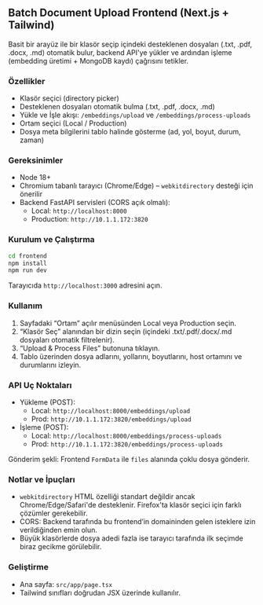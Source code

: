 ## Batch Document Upload Frontend (Next.js + Tailwind)

Basit bir arayüz ile bir klasör seçip içindeki desteklenen dosyaları (.txt, .pdf, .docx, .md) otomatik bulur, backend API'ye yükler ve ardından işleme (embedding üretimi + MongoDB kaydı) çağrısını tetikler.

### Özellikler
- Klasör seçici (directory picker)
- Desteklenen dosyaları otomatik bulma (.txt, .pdf, .docx, .md)
- Yükle ve İşle akışı: `/embeddings/upload` ve `/embeddings/process-uploads`
- Ortam seçici (Local / Production)
- Dosya meta bilgilerini tablo halinde gösterme (ad, yol, boyut, durum, zaman)

### Gereksinimler
- Node 18+
- Chromium tabanlı tarayıcı (Chrome/Edge) – `webkitdirectory` desteği için önerilir
- Backend FastAPI servisleri (CORS açık olmalı):
  - Local: `http://localhost:8000`
  - Production: `http://10.1.1.172:3820`

### Kurulum ve Çalıştırma
```bash
cd frontend
npm install
npm run dev
```
Tarayıcıda `http://localhost:3000` adresini açın.

### Kullanım
1. Sayfadaki “Ortam” açılır menüsünden Local veya Production seçin.
2. “Klasör Seç” alanından bir dizin seçin (içindeki .txt/.pdf/.docx/.md dosyaları otomatik filtrelenir).
3. “Upload & Process Files” butonuna tıklayın.
4. Tablo üzerinden dosya adlarını, yollarını, boyutlarını, host ortamını ve durumlarını izleyin.

### API Uç Noktaları
- Yükleme (POST):
  - Local: `http://localhost:8000/embeddings/upload`
  - Prod:  `http://10.1.1.172:3820/embeddings/upload`
- İşleme (POST):
  - Local: `http://localhost:8000/embeddings/process-uploads`
  - Prod:  `http://10.1.1.172:3820/embeddings/process-uploads`

Gönderim şekli: Frontend `FormData` ile `files` alanında çoklu dosya gönderir.

### Notlar ve İpuçları
- `webkitdirectory` HTML özelliği standart değildir ancak Chrome/Edge/Safari'de desteklenir. Firefox'ta klasör seçici için farklı çözümler gerekebilir.
- CORS: Backend tarafında bu frontend’in domaininden gelen isteklere izin verildiğinden emin olun.
- Büyük klasörlerde dosya adedi fazla ise tarayıcı tarafında ilk seçimde biraz gecikme görülebilir.

### Geliştirme
- Ana sayfa: `src/app/page.tsx`
- Tailwind sınıfları doğrudan JSX üzerinde kullanılır.

